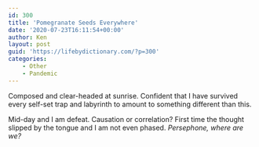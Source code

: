```yaml
---
id: 300
title: 'Pomegranate Seeds Everywhere'
date: '2020-07-23T16:11:54+00:00'
author: Ken
layout: post
guid: 'https://lifebydictionary.com/?p=300'
categories:
    - Other
    - Pandemic
---
```


Composed and clear-headed at sunrise. Confident that I have survived every self-set trap and labyrinth to amount to something different than this.

Mid-day and I am defeat. Causation or correlation? First time the thought slipped by the tongue and I am not even phased. *Persephone, where are we?*